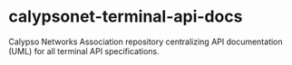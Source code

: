 # calypsonet-terminal-api-docs
Calypso Networks Association repository centralizing API documentation (UML) for all terminal API specifications.
